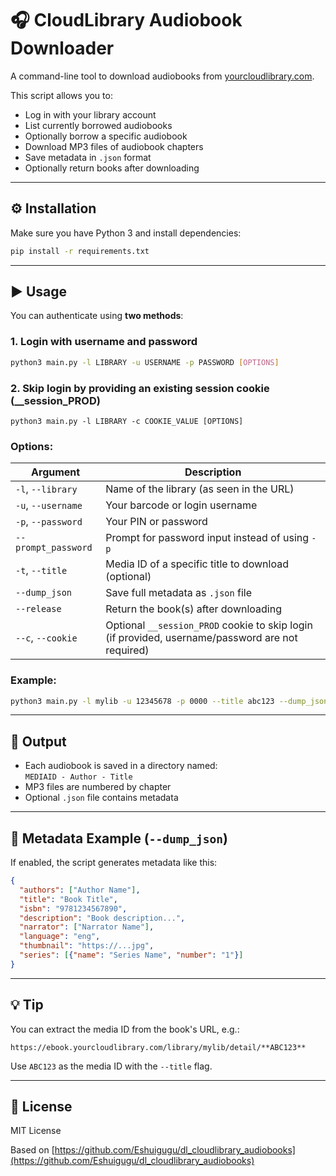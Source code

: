 # 🎧 CloudLibrary Audiobook Downloader

A command-line tool to download audiobooks from [yourcloudlibrary.com](https://ebook.yourcloudlibrary.com).

This script allows you to:

- Log in with your library account
- List currently borrowed audiobooks
- Optionally borrow a specific audiobook
- Download MP3 files of audiobook chapters
- Save metadata in `.json` format
- Optionally return books after downloading

---

## ⚙️ Installation

Make sure you have Python 3 and install dependencies:

```bash
pip install -r requirements.txt
```

---

## ▶️ Usage

You can authenticate using **two methods**:

### 1. Login with username and password

```bash
python3 main.py -l LIBRARY -u USERNAME -p PASSWORD [OPTIONS]
```

### 2. Skip login by providing an existing session cookie (__session_PROD)

```
python3 main.py -l LIBRARY -c COOKIE_VALUE [OPTIONS]
```


### Options:

| Argument            | Description                                                                                      |
| ------------------- | ------------------------------------------------------------------------------------------------ |
| `-l`, `--library`   | Name of the library (as seen in the URL)                                                         |
| `-u`, `--username`  | Your barcode or login username                                                                   |
| `-p`, `--password`  | Your PIN or password                                                                             |
| `--prompt_password` | Prompt for password input instead of using `-p`                                                  |
| `-t`, `--title`     | Media ID of a specific title to download (optional)                                              |
| `--dump_json`       | Save full metadata as `.json` file                                                               |
| `--release`         | Return the book(s) after downloading                                                             |
| `--c`, `--cookie`   | Optional `__session_PROD` cookie to skip login (if provided, username/password are not required) |

### Example:

```bash
python3 main.py -l mylib -u 12345678 -p 0000 --title abc123 --dump_json --release
```

---

## 📂 Output

- Each audiobook is saved in a directory named:  
  `MEDIAID - Author - Title`
- MP3 files are numbered by chapter
- Optional `.json` file contains metadata

---

## 📝 Metadata Example (`--dump_json`)

If enabled, the script generates metadata like this:

```json
{
  "authors": ["Author Name"],
  "title": "Book Title",
  "isbn": "9781234567890",
  "description": "Book description...",
  "narrator": ["Narrator Name"],
  "language": "eng",
  "thumbnail": "https://...jpg",
  "series": [{"name": "Series Name", "number": "1"}]
}
```

---

## 💡 Tip

You can extract the media ID from the book's URL, e.g.:

```
https://ebook.yourcloudlibrary.com/library/mylib/detail/**ABC123**
```

Use `ABC123` as the media ID with the `--title` flag.

---

## 📜 License

MIT License

Based on [https://github.com/Eshuigugu/dl_cloudlibrary_audiobooks](https://github.com/Eshuigugu/dl_cloudlibrary_audiobooks)